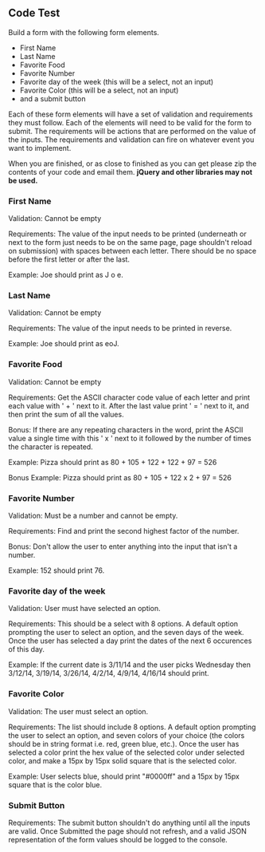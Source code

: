## Code Test

Build a form with the following form elements.

*   First Name
*   Last Name
*   Favorite Food
*   Favorite Number
*   Favorite day of the week (this will be a select, not an input)
*   Favorite Color (this will be a select, not an input)
*   and a submit button

Each of these form elements will have a set of validation and requirements they must follow. Each of the elements will need to be valid for the form to submit. The requirements will be actions that are performed on the value of the inputs. The requirements and validation can fire on whatever event you want to implement.

When you are finished, or as close to finished as you can get please zip the contents of your code and email them. **jQuery and other libraries may not be used.**

### First Name

Validation: Cannot be empty

Requirements: The value of the input needs to be printed (underneath or next to the form just needs to be on the same page, page shouldn't reload on submission) with spaces between each letter. There should be no space before the first letter or after the last.

Example: Joe should print as J o e.

### Last Name

Validation: Cannot be empty

Requirements: The value of the input needs to be printed in reverse.

Example: Joe should print as eoJ.

### Favorite Food

Validation: Cannot be empty

Requirements: Get the ASCII character code value of each letter and print each value with ' + ' next to it. After the last value print ' = ' next to it, and then print the sum of all the values.

Bonus: If there are any repeating characters in the word, print the ASCII value a single time with this ' x ' next to it followed by the number of times the character is repeated.

Example: Pizza should print as 80 + 105 + 122 + 122 + 97 = 526

Bonus Example: Pizza should print as 80 + 105 + 122 x 2 + 97 = 526

### Favorite Number

Validation: Must be a number and cannot be empty.

Requirements: Find and print the second highest factor of the number.

Bonus: Don't allow the user to enter anything into the input that isn't a number.

Example: 152 should print 76.

### Favorite day of the week

Validation: User must have selected an option.

Requirements: This should be a select with 8 options. A default option prompting the user to select an option, and the seven days of the week. Once the user has selected a day print the dates of the next 6 occurences of this day.

Example: If the current date is 3/11/14 and the user picks Wednesday then 3/12/14, 3/19/14, 3/26/14, 4/2/14, 4/9/14, 4/16/14 should print.

### Favorite Color

Validation: The user must select an option.

Requirements: The list should include 8 options. A default option prompting the user to select an option, and seven colors of your choice (the colors should be in string format i.e. red, green blue, etc.). Once the user has selected a color print the hex value of the selected color under selected color, and make a 15px by 15px solid square that is the selected color.

Example: User selects blue, should print "#0000ff" and a 15px by 15px square that is the color blue.

### Submit Button

Requirements: The submit button shouldn't do anything until all the inputs are valid. Once Submitted the page should not refresh, and a valid JSON representation of the form values should be logged to the console.
